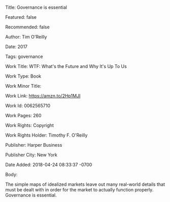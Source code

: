 Title: Governance is essential

Featured: false

Recommended: false

Author: Tim O'Reilly

Date: 2017

Tags: governance

Work Title: WTF: What's the Future and Why It's Up To Us

Work Type: Book

Work Minor Title:  

Work Link: https://amzn.to/2Hp1MJI

Work Id:  0062565710

Work Pages:  260

Work Rights:  Copyright

Work Rights Holder:  Timothy F. O'Reilly

Publisher:  Harper Business

Publisher City:  New York

Date Added: 2018-04-24 08:33:37 -0700

Body:

The simple maps of idealized markets leave out many real-world details that must be dealt with in order for the market to actually function properly. Governance is essential. 


